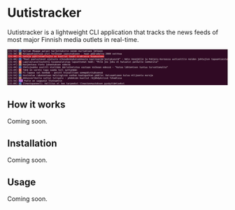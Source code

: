 # Uutistracker
Uutistracker is a lightweight CLI application that tracks the news feeds of most major Finnish media outlets in real-time.

![Demonstration of Uutistracker](misc/tracker.png)

## How it works
Coming soon.

## Installation
Coming soon.

## Usage
Coming soon.